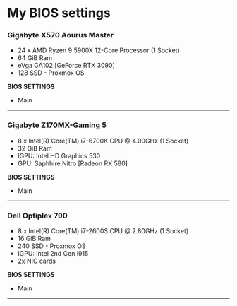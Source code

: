 # My BIOS settings
### Gigabyte X570 Aourus Master
  * 24 x AMD Ryzen 9 5900X 12-Core Processor (1 Socket)
  * 64 GiB Ram
  * eVga GA102 [GeForce RTX 3090]
  * 128 SSD - Proxmox OS

**BIOS SETTINGS**
  * Main

---
### Gigabyte Z170MX-Gaming 5
  * 8 x Intel(R) Core(TM) i7-6700K CPU @ 4.00GHz (1 Socket)  
  * 32 GiB Ram
  * IGPU: Intel HD Graphics 530
  * GPU: Saphhire Nitro [Radeon RX 580]

**BIOS SETTINGS**
  * Main

---
### Dell Optiplex 790
  * 8 x Intel(R) Core(TM) i7-2600S CPU @ 2.80GHz (1 Socket)
  * 16 GiB Ram
  * 240 SSD - Proxmox OS
  * IGPU: Intel 2nd Gen i915
  * 2x NIC cards

**BIOS SETTINGS**
  * Main

---